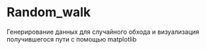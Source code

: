 # Random_walk
Генерирование данных для случайного обхода и визуализация получившегося пути с помощью matplotlib
